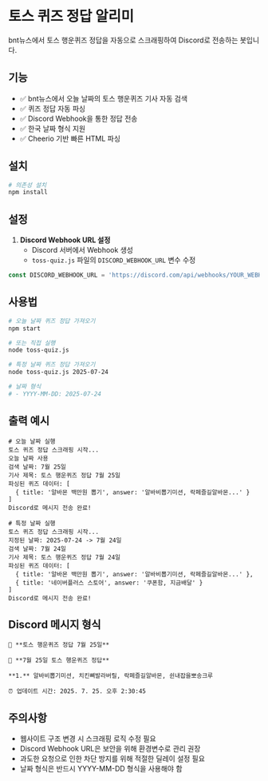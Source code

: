 # 토스 퀴즈 정답 알리미

bnt뉴스에서 토스 행운퀴즈 정답을 자동으로 스크래핑하여 Discord로 전송하는 봇입니다.

## 기능

- ✅ bnt뉴스에서 오늘 날짜의 토스 행운퀴즈 기사 자동 검색
- ✅ 퀴즈 정답 자동 파싱
- ✅ Discord Webhook을 통한 정답 전송
- ✅ 한국 날짜 형식 지원
- ✅ Cheerio 기반 빠른 HTML 파싱

## 설치

```bash
# 의존성 설치
npm install
```

## 설정

1. **Discord Webhook URL 설정**
   - Discord 서버에서 Webhook 생성
   - `toss-quiz.js` 파일의 `DISCORD_WEBHOOK_URL` 변수 수정

```javascript
const DISCORD_WEBHOOK_URL = 'https://discord.com/api/webhooks/YOUR_WEBHOOK_URL';
```

## 사용법

```bash
# 오늘 날짜 퀴즈 정답 가져오기
npm start

# 또는 직접 실행
node toss-quiz.js

# 특정 날짜 퀴즈 정답 가져오기
node toss-quiz.js 2025-07-24

# 날짜 형식
# - YYYY-MM-DD: 2025-07-24
```

## 출력 예시

```
# 오늘 날짜 실행
토스 퀴즈 정답 스크래핑 시작...
오늘 날짜 사용
검색 날짜: 7월 25일
기사 제목: 토스 행운퀴즈 정답 7월 25일
파싱된 퀴즈 데이터: [
  { title: '알바몬 백만원 뽑기', answer: '알바비뽑기미션, 락페즐길알바몬...' }
]
Discord로 메시지 전송 완료!

# 특정 날짜 실행
토스 퀴즈 정답 스크래핑 시작...
지정된 날짜: 2025-07-24 -> 7월 24일
검색 날짜: 7월 24일
기사 제목: 토스 행운퀴즈 정답 7월 24일
파싱된 퀴즈 데이터: [
  { title: '알바몬 백만원 뽑기', answer: '알바비뽑기미션, 락페즐길알바몬...' },
  { title: '네이버플러스 스토어', answer: '쿠폰함, 지금배달' }
]
Discord로 메시지 전송 완료!
```

## Discord 메시지 형식

```
🎯 **토스 행운퀴즈 정답 7월 25일**

📅 **7월 25일 토스 행운퀴즈 정답**

**1.** 알바비뽑기미션, 치킨뼈발라버릴, 락페즐길알바몬, 쉰내잡을뽀송크루

⏰ 업데이트 시간: 2025. 7. 25. 오후 2:30:45
```

## 주의사항

- 웹사이트 구조 변경 시 스크래핑 로직 수정 필요
- Discord Webhook URL은 보안을 위해 환경변수로 관리 권장
- 과도한 요청으로 인한 차단 방지를 위해 적절한 딜레이 설정 필요
- 날짜 형식은 반드시 YYYY-MM-DD 형식을 사용해야 함 